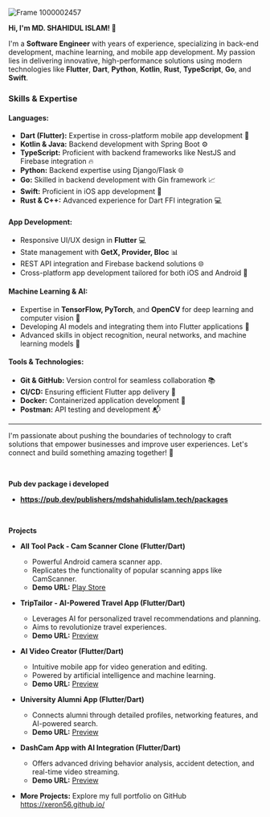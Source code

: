 

<!--
*xeron56/xeron56* is a ✨ special ✨ repository because its `README.md` (this file) appears on your GitHub profile.

Here are some ideas to get you started:

- 🔭 I’m currently working on ...
- 🌱 I’m currently learning ...
- 👯 I’m looking to collaborate on ...
- 🤔 I’m looking for help with ...
- 💬 Ask me about ...
- 📫 How to reach me: ...
- 😄 Pronouns: ...
- ⚡ Fun fact: ...
I'm seeking a Senior role where I can leverage my expertise to architect scalable mobile solutions. 
![Untitled design](https://github.com/xeron56/xeron56/assets/11449967/d8c24d62-9fe9-4d9e-9281-4ada6c1120b2)
-->

![Frame 1000002457](https://github.com/xeron56/xeron56/assets/11449967/9d67fc6c-204b-4357-a4d8-37a170ed229c)





**Hi, I'm MD. SHAHIDUL ISLAM! 👋**

I'm a **Software Engineer** with  years of experience, specializing in back-end development, machine learning, and mobile app development. My passion lies in delivering innovative, high-performance solutions using modern technologies like **Flutter**, **Dart**, **Python**, **Kotlin**, **Rust**, **TypeScript**, **Go**, and **Swift**.

### **Skills & Expertise**

#### **Languages:**
- **Dart (Flutter):** Expertise in cross-platform mobile app development 🚀
- **Kotlin & Java:** Backend development with Spring Boot ⚙️
- **TypeScript:** Proficient with backend frameworks like NestJS and Firebase integration 🔥
- **Python:** Backend expertise using Django/Flask 🌐
- **Go:** Skilled in backend development with Gin framework 📈
- **Swift:** Proficient in iOS app development 📱
- **Rust & C++:** Advanced experience for Dart FFI integration 💻

#### **App Development:**
- Responsive UI/UX design in **Flutter** 💻
- State management with **GetX, Provider, Bloc** 📊
- REST API integration and Firebase backend solutions 🌐
- Cross-platform app development tailored for both iOS and Android 📲

#### **Machine Learning & AI:**
- Expertise in **TensorFlow, PyTorch**, and **OpenCV** for deep learning and computer vision 🧠
- Developing AI models and integrating them into Flutter applications 🤖
- Advanced skills in object recognition, neural networks, and machine learning models 🧪

#### **Tools & Technologies:**
- **Git & GitHub:** Version control for seamless collaboration 📚
- **CI/CD:** Ensuring efficient Flutter app delivery 🔄
- **Docker:** Containerized application development 🐳
- **Postman:** API testing and development 📬

---

I'm passionate about pushing the boundaries of technology to craft solutions that empower businesses and improve user experiences. Let's connect and build something amazing together! 🌟


      
<br>

**Pub dev package i developed**
* **https://pub.dev/publishers/mdshahidulislam.tech/packages**

<br>

**Projects**

* **All Tool Pack - Cam Scanner Clone (Flutter/Dart)**
    * Powerful Android camera scanner app.
    * Replicates the functionality of popular scanning apps like CamScanner. 
	* **Demo URL:** [Play Store](https://play.google.com/store/apps/details?id=com.cool.tools.pack.kit.box.utilitiesapp)
    

* **TripTailor - AI-Powered Travel App (Flutter/Dart)**
    * Leverages AI for personalized travel recommendations and planning.
    * Aims to revolutionize travel experiences.
    * **Demo URL:** [Preview](https://xeron56.github.io/works/aitravel)
  

* **AI Video Creator (Flutter/Dart)**
    * Intuitive mobile app for video generation and editing.
    * Powered by artificial intelligence and machine learning.
    * **Demo URL:** [Preview](https://xeron56.github.io/works/aivideo)
   

* **University Alumni App (Flutter/Dart)**
    * Connects alumni through detailed profiles, networking features, and AI-powered search.
    * **Demo URL:** [Preview](https://xeron56.github.io/works/alumni)


* **DashCam App with AI Integration (Flutter/Dart)**
    * Offers advanced driving behavior analysis, accident detection, and real-time video streaming. 
    * **Demo URL:** [Preview](https://xeron56.github.io/works/dashcam)


* **More Projects:** Explore my full portfolio on GitHub https://xeron56.github.io/  





